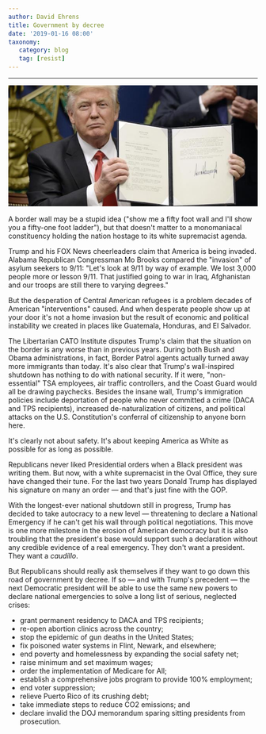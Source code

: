 ```yaml
---
author: David Ehrens
title: Government by decree
date: '2019-01-16 08:00'
taxonomy:
   category: blog
   tag: [resist]
---
```

---

![](executive.jpg)

A border wall may be a stupid idea ("show me a fifty foot wall and I'll show you a fifty-one foot ladder"), but that doesn't matter to a monomaniacal constituency holding the nation hostage to its white supremacist agenda. 

Trump and his FOX News cheerleaders claim that America is being invaded. Alabama Republican Congressman Mo Brooks compared the "invasion" of asylum seekers to 9/11: "Let's look at 9/11 by way of example. We lost 3,000 people more or lesson 9/11. That justified going to war in Iraq, Afghanistan and our troops are still there to varying degrees." 

But the desperation of Central American refugees is a problem decades of American "interventions" caused. And when desperate people show up at your door it's not a home invasion but the result of economic and political instability we created in places like Guatemala, Honduras, and El Salvador.

The Libertarian CATO Institute disputes Trump's claim that the situation on the border is any worse than in previous years. During both Bush and Obama administrations, in fact, Border Patrol agents actually turned away more immigrants than today. It's also clear that Trump's wall-inspired shutdown has nothing to do with national security. If it were, "non-essential" TSA employees, air traffic controllers, and the Coast Guard would all be drawing paychecks. Besides the insane wall, Trump's immigration policies include deportation of people who never committed a crime (DACA and TPS recipients), increased de-naturalization of citizens, and political attacks on the U.S. Constitution's conferral of citizenship to anyone born here.

It's clearly not about safety. It's about keeping America as White as possible for as long as possible.

Republicans never liked Presidential orders when a Black president was writing them. But now, with a white supremacist in the Oval Office, they sure have changed their tune. For the last two years Donald Trump has displayed his signature on many an order — and that's just fine with the GOP.

With the longest-ever national shutdown still in progress, Trump has decided to take autocracy to a new level — threatening to declare a National Emergency if he can't get his wall through political negotiations. This move is one more milestone in the erosion of American democracy but it is also troubling that the president's base would support such a declaration without any credible evidence of a real emergency. They don't want a president. They want a *caudillo*.

But Republicans should really ask themselves if they want to go down this road of government by decree. If so — and with Trump's precedent — the next Democratic president will be able to use the same new powers to declare national emergencies to solve a long list of serious, neglected crises:

- grant permanent residency to DACA and TPS recipients;
- re-open abortion clinics across the country;
- stop the epidemic of gun deaths in the United States;
- fix poisoned water systems in Flint, Newark, and elsewhere;
- end poverty and homelessness by expanding the social safety net;
- raise minimum and set maximum wages;
- order the implementation of Medicare for All;
- establish a comprehensive jobs program to provide 100% employment;
- end voter suppression;
- relieve Puerto Rico of its crushing debt;
- take immediate steps to reduce CO2 emissions; and
- declare invalid the DOJ memorandum sparing sitting presidents from prosecution.

